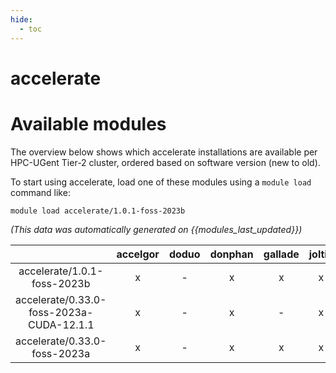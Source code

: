 ```yaml
---
hide:
  - toc
---
```


accelerate
==========

# Available modules


The overview below shows which accelerate installations are available per HPC-UGent Tier-2 cluster, ordered based on software version (new to old).

To start using accelerate, load one of these modules using a `module load` command like:

```shell
module load accelerate/1.0.1-foss-2023b
```

*(This data was automatically generated on {{modules_last_updated}})*  

| |accelgor|doduo|donphan|gallade|joltik|shinx|
| :---: | :---: | :---: | :---: | :---: | :---: | :---: |
|accelerate/1.0.1-foss-2023b|x|-|x|x|x|x|
|accelerate/0.33.0-foss-2023a-CUDA-12.1.1|x|-|x|-|x|-|
|accelerate/0.33.0-foss-2023a|x|-|x|x|x|x|
